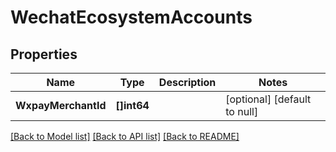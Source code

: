 # WechatEcosystemAccounts

## Properties
Name | Type | Description | Notes
------------ | ------------- | ------------- | -------------
**WxpayMerchantId** | **[]int64** |  | [optional] [default to null]

[[Back to Model list]](../README.md#documentation-for-models) [[Back to API list]](../README.md#documentation-for-api-endpoints) [[Back to README]](../README.md)



